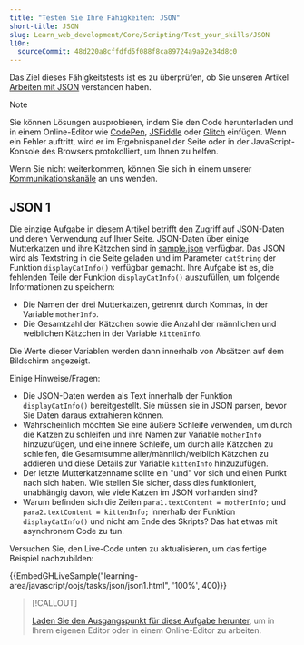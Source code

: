 ```yaml
---
title: "Testen Sie Ihre Fähigkeiten: JSON"
short-title: JSON
slug: Learn_web_development/Core/Scripting/Test_your_skills/JSON
l10n:
  sourceCommit: 48d220a8cffdfd5f088f8ca89724a9a92e34d8c0
---
```


Das Ziel dieses Fähigkeitstests ist es zu überprüfen, ob Sie unseren Artikel [Arbeiten mit JSON](/de/docs/Learn_web_development/Core/Scripting/JSON) verstanden haben.

> [!NOTE]
> Sie können Lösungen ausprobieren, indem Sie den Code herunterladen und in einem Online-Editor wie [CodePen](https://codepen.io/), [JSFiddle](https://jsfiddle.net/) oder [Glitch](https://glitch.com/) einfügen.
> Wenn ein Fehler auftritt, wird er im Ergebnispanel der Seite oder in der JavaScript-Konsole des Browsers protokolliert, um Ihnen zu helfen.
>
> Wenn Sie nicht weiterkommen, können Sie sich in einem unserer [Kommunikationskanäle](/de/docs/MDN/Community/Communication_channels) an uns wenden.

## JSON 1

Die einzige Aufgabe in diesem Artikel betrifft den Zugriff auf JSON-Daten und deren Verwendung auf Ihrer Seite. JSON-Daten über einige Mutterkatzen und ihre Kätzchen sind in [sample.json](https://github.com/mdn/learning-area/blob/main/javascript/oojs/tasks/json/sample.json) verfügbar. Das JSON wird als Textstring in die Seite geladen und im Parameter `catString` der Funktion `displayCatInfo()` verfügbar gemacht. Ihre Aufgabe ist es, die fehlenden Teile der Funktion `displayCatInfo()` auszufüllen, um folgende Informationen zu speichern:

- Die Namen der drei Mutterkatzen, getrennt durch Kommas, in der Variable `motherInfo`.
- Die Gesamtzahl der Kätzchen sowie die Anzahl der männlichen und weiblichen Kätzchen in der Variable `kittenInfo`.

Die Werte dieser Variablen werden dann innerhalb von Absätzen auf dem Bildschirm angezeigt.

Einige Hinweise/Fragen:

- Die JSON-Daten werden als Text innerhalb der Funktion `displayCatInfo()` bereitgestellt. Sie müssen sie in JSON parsen, bevor Sie Daten daraus extrahieren können.
- Wahrscheinlich möchten Sie eine äußere Schleife verwenden, um durch die Katzen zu schleifen und ihre Namen zur Variable `motherInfo` hinzuzufügen, und eine innere Schleife, um durch alle Kätzchen zu schleifen, die Gesamtsumme aller/männlich/weiblich Kätzchen zu addieren und diese Details zur Variable `kittenInfo` hinzuzufügen.
- Der letzte Mutterkatzenname sollte ein "und" vor sich und einen Punkt nach sich haben. Wie stellen Sie sicher, dass dies funktioniert, unabhängig davon, wie viele Katzen im JSON vorhanden sind?
- Warum befinden sich die Zeilen `para1.textContent = motherInfo;` und `para2.textContent = kittenInfo;` innerhalb der Funktion `displayCatInfo()` und nicht am Ende des Skripts? Das hat etwas mit asynchronem Code zu tun.

Versuchen Sie, den Live-Code unten zu aktualisieren, um das fertige Beispiel nachzubilden:

{{EmbedGHLiveSample("learning-area/javascript/oojs/tasks/json/json1.html", '100%', 400)}}

> [!CALLOUT]
>
> [Laden Sie den Ausgangspunkt für diese Aufgabe herunter](https://github.com/mdn/learning-area/blob/main/javascript/oojs/tasks/json/json1-download.html), um in Ihrem eigenen Editor oder in einem Online-Editor zu arbeiten.
